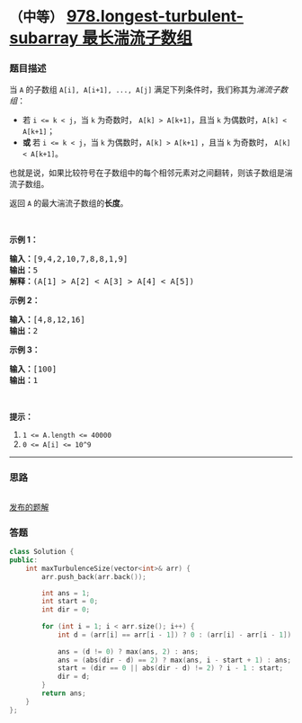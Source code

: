 # `（中等）` [978.longest-turbulent-subarray 最长湍流子数组](https://leetcode-cn.com/problems/longest-turbulent-subarray/)

### 题目描述
<p>当 <code>A</code>&nbsp;的子数组&nbsp;<code>A[i], A[i+1], ..., A[j]</code>&nbsp;满足下列条件时，我们称其为<em>湍流子数组</em>：</p>

<ul>
	<li>若&nbsp;<code>i &lt;= k &lt; j</code>，当 <code>k</code>&nbsp;为奇数时，&nbsp;<code>A[k] &gt; A[k+1]</code>，且当 <code>k</code> 为偶数时，<code>A[k] &lt; A[k+1]</code>；</li>
	<li><strong>或 </strong>若&nbsp;<code>i &lt;= k &lt; j</code>，当 <code>k</code> 为偶数时，<code>A[k] &gt; A[k+1]</code>&nbsp;，且当 <code>k</code>&nbsp;为奇数时，&nbsp;<code>A[k] &lt; A[k+1]</code>。</li>
</ul>

<p>也就是说，如果比较符号在子数组中的每个相邻元素对之间翻转，则该子数组是湍流子数组。</p>

<p>返回 <code>A</code> 的最大湍流子数组的<strong>长度</strong>。</p>

<p>&nbsp;</p>

<p><strong>示例 1：</strong></p>

<pre><strong>输入：</strong>[9,4,2,10,7,8,8,1,9]
<strong>输出：</strong>5
<strong>解释：</strong>(A[1] &gt; A[2] &lt; A[3] &gt; A[4] &lt; A[5])
</pre>

<p><strong>示例 2：</strong></p>

<pre><strong>输入：</strong>[4,8,12,16]
<strong>输出：</strong>2
</pre>

<p><strong>示例 3：</strong></p>

<pre><strong>输入：</strong>[100]
<strong>输出：</strong>1
</pre>

<p>&nbsp;</p>

<p><strong>提示：</strong></p>

<ol>
	<li><code>1 &lt;= A.length &lt;= 40000</code></li>
	<li><code>0 &lt;= A[i] &lt;= 10^9</code></li>
</ol>


---
### 思路
```
```

[发布的题解](https://leetcode-cn.com/problems/longest-turbulent-subarray/solution/longest-turbulent-subarray-by-ikaruga-xyi4/)

### 答题
``` C++
class Solution {
public:
    int maxTurbulenceSize(vector<int>& arr) {
        arr.push_back(arr.back());

        int ans = 1;
        int start = 0;
        int dir = 0; 
        
        for (int i = 1; i < arr.size(); i++) {
            int d = (arr[i] == arr[i - 1]) ? 0 : (arr[i] - arr[i - 1]) / abs(arr[i] - arr[i - 1]);
            
            ans = (d != 0) ? max(ans, 2) : ans;
            ans = (abs(dir - d) == 2) ? max(ans, i - start + 1) : ans;
            start = (dir == 0 || abs(dir - d) != 2) ? i - 1 : start;
            dir = d;
        }
        return ans;
    }
};
```




